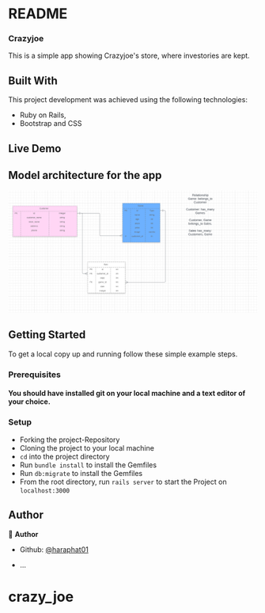 # README

### Crazyjoe 
This is a simple app showing Crazyjoe's store, where investories are kept.

## Built With
This project development was achieved using the following technologies:

- Ruby on Rails,
- Bootstrap and CSS


## Live Demo



## Model architecture for the app
![screenshot](association.png)


## Getting Started

To get a local copy up and running follow these simple example steps.

### Prerequisites

#### You should have installed git on your local machine and a text editor of your choice.
### Setup

- Forking the project-Repository
- Cloning the project to your local machine
- `cd` into the project directory
- Run `bundle install` to install the Gemfiles
- Run `db:migrate` to install the Gemfiles
- From the root directory, run `rails server` to start the Project on `localhost:3000`
 

## Author

👤 **Author**

- Github: [@haraphat01](https://github.com/haraphat01)

* ...
# crazy_joe
